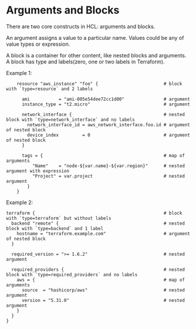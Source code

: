 # Arguments and Blocks

There are two core constructs in HCL: arguments and blocks.

An argument assigns a value to a particular name. Values could be any of value types or expression.


A block is a container for other content, like nested blocks and arguments. A block has type and labels(zero, one or two labels in Terraform).

Example 1:

```
    resource "aws_instance" "foo" {                         # block with `type=resource` and 2 labels

      ami           = "ami-005e54dee72cc1d00"               # argument
      instance_type = "t2.micro"                            # argument
    
      network_interface {                                   # nested block with `type=network_interface` and no labels
        network_interface_id = aws_network_interface.foo.id # argument of nested block
        device_index         = 0                            # argument of nested block
      }

      tags = {                                              # map of arguments
          "Name"    = "node-${var.name}-${var.region}"      # nested argument with expression
          "Project" = var.project                           # nested argument
        }
    }
```
Example 2:

```
terraform {                                                 # block with `type=terraform` but without labels
  backend "remote" {                                        # nested block with `type=backend` and 1 label
    hostname = "terraform.example.com"                      # argument of nested block
  }

  required_version = ">= 1.6.2"                             # nested argument

  required_providers {                                      # nested block with `type=required_providers` and no labels
    aws = {                                                 # map of arguments
      source  = "hashicorp/aws"                             # nested argument
      version = "5.31.0"                                    # nested argument
    }
  }
}
```

